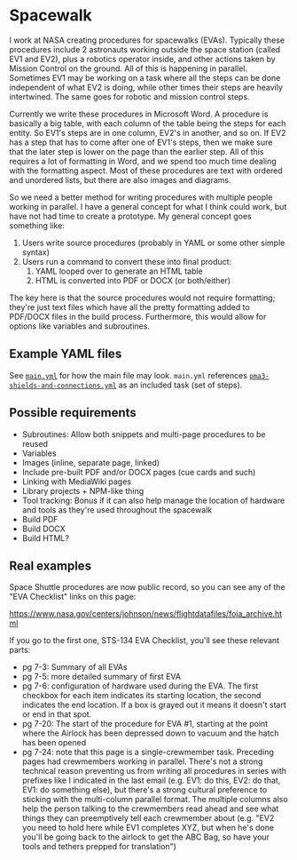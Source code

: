Spacewalk
=========

I work at NASA creating procedures for spacewalks (EVAs). Typically these procedures include 2 astronauts working outside the space station (called EV1 and EV2), plus a robotics operator inside, and other actions taken by Mission Control on the ground. All of this is happening in parallel. Sometimes EV1 may be working on a task where all the steps can be done independent of what EV2 is doing, while other times their steps are heavily intertwined. The same goes for robotic and mission control steps.

Currently we write these procedures in Microsoft Word. A procedure is basically a big table, with each column of the table being the steps for each entity. So EV1's steps are in one column, EV2's in another, and so on. If EV2 has a step that has to come after one of EV1's steps, then we make sure that the later step is lower on the page than the earlier step. All of this requires a lot of formatting in Word, and we spend too much time dealing with the formatting aspect. Most of these procedures are text with ordered and unordered lists, but there are also images and diagrams.

So we need a better method for writing procedures with multiple people working in parallel. I have a general concept for what I think could work, but have not had time to create a prototype. My general concept goes something like:

1. Users write source procedures (probably in YAML or some other simple syntax)
2. Users run a command to convert these into final product:
    1. YAML looped over to generate an HTML table
    2. HTML is converted into PDF or DOCX (or both/either)

The key here is that the source procedures would not require formatting; they're just text files which have all the pretty formatting added to PDF/DOCX files in the build process. Furthermore, this would allow for options like variables and subroutines.

Example YAML files
------------------

See [`main.yml`](main.yml) for how the main file may look. `main.yml` references [`pma3-shields-and-connections.yml`](pma3-shields-and-connections.yml) as an included task (set of steps).

Possible requirements
---------------------

- Subroutines: Allow both snippets and multi-page procedures to be reused
- Variables
- Images (inline, separate page, linked)
- Include pre-built PDF and/or DOCX pages (cue cards and such)
- Linking with MediaWiki pages
- Library projects + NPM-like thing
- Tool tracking: Bonus if it can also help manage the location of hardware and tools as they're used throughout the spacewalk
- Build PDF
- Build DOCX
- Build HTML?

Real examples
-------------

Space Shuttle procedures are now public record, so you can see any of the "EVA Checklist" links on this page:

https://www.nasa.gov/centers/johnson/news/flightdatafiles/foia_archive.html

If you go to the first one, STS-134 EVA Checklist, you'll see these relevant parts:

* pg 7-3: Summary of all EVAs
* pg 7-5: more detailed summary of first EVA
* pg 7-6: configuration of hardware used during the EVA. The first checkbox for each item indicates its starting location, the second indicates the end location. If a box is grayed out it means it doesn't start or end in that spot.
* pg 7-20: The start of the procedure for EVA #1, starting at the point where the Airlock has been depressed down to vacuum and the hatch has been opened
* pg 7-24: note that this page is a single-crewmember task. Preceding pages had crewmembers working in parallel. There's not a strong technical reason preventing us from writing all procedures in series with prefixes like I indicated in the last email (e.g. EV1: do this, EV2: do that, EV1: do something else), but there's a strong cultural preference to sticking with the multi-column parallel format. The multiple columns also help the person talking to the crewmembers read ahead and see what things they can preemptively tell each crewmember about (e.g. "EV2 you need to hold here while EV1 completes XYZ, but when he's done you'll be going back to the airlock to get the ABC Bag, so have your tools and tethers prepped for translation")
